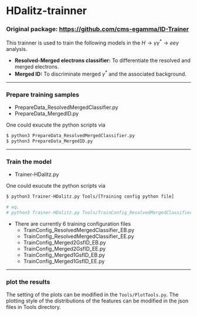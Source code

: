 # HDalitz-trainner

### Original package: https://github.com/cms-egamma/ID-Trainer 

This trainner is used to train the following models in the $H \rightarrow \gamma\gamma^* \rightarrow ee\gamma$ analysis.
- **Resolved-Merged electrons classifier:** To differentiate the resolved and merged electrons.
- **Merged ID:** To discriminate merged $\gamma^*$ and the associated background.

---
### Prepare training samples 
- PrepareData_ResolvedMergedClassifier.py
- PrepareData_MergedID.py

One could exucute the python scripts via
```bash
$ python3 PrepareData_ResolvedMergedClassifier.py
$ python3 PrepareData_MergedID.py
```
---

### Train the model
- Trainer-HDalitz.py

One could exucute the python scripts via
```bash
$ python3 Trainer-HDalitz.py Tools/[Training config python file]

# eq. 
# python3 Trainer-HDalitz.py Tools/TrainConfig_ResolvedMergedClassifier_EB
```

- There are currently 6 training configuration files
    - TrainConfig_ResolvedMergedClassifier_EB.py
    - TrainConfig_ResolvedMergedClassifier_EE.py
    - TrainConfig_Merged2GsfID_EB.py
    - TrainConfig_Merged2GsfID_EE.py
    - TrainConfig_Merged1GsfID_EB.py
    - TrainConfig_Merged1GsfID_EE.py
---

### plot the results
The setting of the plots can be modified in the ```Tools/PlotTools.py```. The plotting style of the distributions of the features can be modified in the json files in Tools directory.
